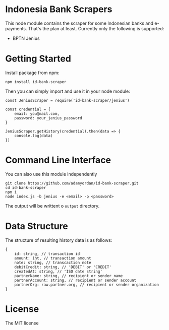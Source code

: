 Indonesia Bank Scrapers
===
This node module contains the scraper for some Indonesian banks and e-payments. That's the plan at least. Currently only the following is supported:
- BPTN Jenius


Getting Started
===
Install package from npm:
```
npm install id-bank-scraper
```

Then you can simply import and use it in your node module:
```
const JeniusScraper = require('id-bank-scraper/jenius')

const credential = {
    email: you@mail.com,
    password: your_jenius_password
}

JeniusScraper.getHistory(credential).then(data => {
    console.log(data)
})
```


Command Line Interface
===
You can also use this module independently
```
git clone https://github.com/adamyordan/id-bank-scraper.git
cd id-bank-scraper
npm i
node index.js -b jenius -e <email> -p <password>
```
The output will be writtent o `output` directory.


Data Structure
===
The structure of resulting history data is as follows:
```
{
    id: string, // transaction id
    amount: int, // transaction amount
    note: string, // transcaction note
    debitCredit: string, // 'DEBIT' or 'CREDIT'
    createdAt: string, // 'ISO date string'
    partnerName: string, // recipient or sender name
    partnerAccount: string, // recipient or sender account
    partnerOrg: raw.partner.org, // recipient or sender organization
}
```

License
===
The MIT license
